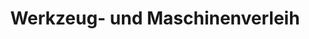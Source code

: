 ---
title: "Werkzeug- und Maschinenverleih"
url: /wesendorf/werkzeug-und-maschinenverleih/
shop: Mieten
---
